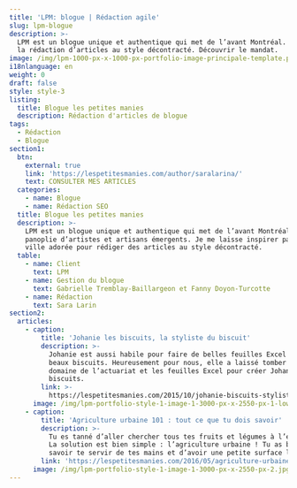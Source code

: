 ```yaml
---
title: 'LPM: blogue | Rédaction agile'
slug: lpm-blogue
description: >-
  LPM est un blogue unique et authentique qui met de l’avant Montréal. Je fais
  la rédaction d’articles au style décontracté. Découvrir le mandat.
image: /img/lpm-1000-px-x-1000-px-portfolio-image-principale-template.png
i18nlanguage: en
weight: 0
draft: false
style: style-3
listing:
  title: Blogue les petites manies
  description: Rédaction d'articles de blogue
tags:
  - Rédaction
  - Blogue
section1:
  btn:
    external: true
    link: 'https://lespetitesmanies.com/author/saralarina/'
    text: CONSULTER MES ARTICLES
  categories:
    - name: Blogue
    - name: Rédaction SEO
  title: Blogue les petites manies
  description: >-
    LPM est un blogue unique et authentique qui met de l’avant Montréal et sa
    panoplie d’artistes et artisans émergents. Je me laisse inspirer par ma
    ville adorée pour rédiger des articles au style décontracté.
  table:
    - name: Client
      text: LPM
    - name: Gestion du blogue
      text: Gabrielle Tremblay-Baillargeon et Fanny Doyon-Turcotte
    - name: Rédaction
      text: Sara Larin
section2:
  articles:
    - caption:
        title: 'Johanie les biscuits, la styliste du biscuit'
        description: >-
          Johanie est aussi habile pour faire de belles feuilles Excel que de
          beaux biscuits. Heureusement pour nous, elle a laissé tomber le
          domaine de l’actuariat et les feuilles Excel pour créer Johanie les
          biscuits.
        link: >-
          https://lespetitesmanies.com/2015/10/johanie-biscuits-styliste-biscuit/
      image: /img/lpm-portfolio-style-1-image-1-3000-px-x-2550-px-1-low.jpg
    - caption:
        title: 'Agriculture urbaine 101 : tout ce que tu dois savoir'
        description: >-
          Tu es tanné d’aller chercher tous tes fruits et légumes à l’épicerie ?
          La solution est bien simple : l’agriculture urbaine ! Tu as besoin de
          savoir te servir de tes mains et d’avoir une petite surface libre.
        link: 'https://lespetitesmanies.com/2016/05/agriculture-urbaine-mtl/'
      image: /img/lpm-portfolio-style-1-image-1-3000-px-x-2550-px-2.jpg
---
```


